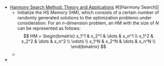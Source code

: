 - [Harmony Search Method: Theory and Applications](https://www.hindawi.com/journals/cin/2015/258491/) #[[Harmony Search]]
	- Initialize the HS Memory (HM), which consists of a certain number of randomly generated solutions to the optimization problems under consideration. For an $n$-dimension problem, an HM with the size of $N$ can be represented as follows:
	  $$
	  HM = 
	  \begin{bmatrix}
	  x_1^1 & x_2^1 & \dots & x_n^1 \\
	  x_1^2 & x_2^2 & \dots & x_n^2 \\
	  \vdots \\
	  x_1^N & x_2^N & \dots & x_n^N \\
	  \end{bmatrix}
	  $$
	-
-